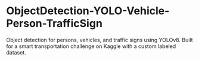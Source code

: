 # ObjectDetection-YOLO-Vehicle-Person-TrafficSign
Object detection for persons, vehicles, and traffic signs using YOLOv8. Built for a smart transportation challenge on Kaggle with a custom labeled dataset.
